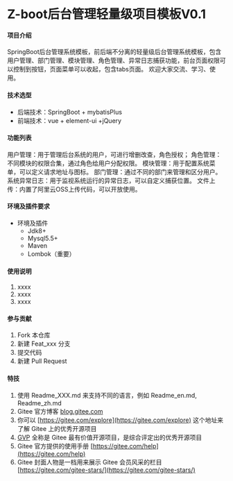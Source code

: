 # Z-boot后台管理轻量级项目模板V0.1


#### 项目介绍
SpringBoot后台管理系统模板，前后端不分离的轻量级后台管理系统模板，包含用户管理、部门管理、模块管理、角色管理、异常日志捕获功能，前台页面权限可以控制到按钮，页面菜单可以收起，包含tabs页面。
欢迎大家交流、学习、使用。

#### 技术选型
- 后端技术：SpringBoot + mybatisPlus
- 前端技术：vue + element-ui +jQuery


#### 功能列表
用户管理：用于管理后台系统的用户，可进行增删改查，角色授权；
角色管理：不同模块的权限合集，通过角色给用户分配权限。
模块管理：用于配置系统菜单，可以定义请求地址与图标。
部门管理：通过不同的部门来管理和区分用户。
系统异常日志：用于监视系统运行的异常日志，可以自定义捕获位置。
文件上传：内置了阿里云OSS上传代码，可以开放使用。


#### 环境及插件要求

- 环境及插件
  - Jdk8+
  - Mysql5.5+
  - Maven
  - Lombok（重要）






#### 使用说明

1.  xxxx
2.  xxxx
3.  xxxx

#### 参与贡献

1.  Fork 本仓库
2.  新建 Feat_xxx 分支
3.  提交代码
4.  新建 Pull Request


#### 特技

1.  使用 Readme\_XXX.md 来支持不同的语言，例如 Readme\_en.md, Readme\_zh.md
2.  Gitee 官方博客 [blog.gitee.com](https://blog.gitee.com)
3.  你可以 [https://gitee.com/explore](https://gitee.com/explore) 这个地址来了解 Gitee 上的优秀开源项目
4.  [GVP](https://gitee.com/gvp) 全称是 Gitee 最有价值开源项目，是综合评定出的优秀开源项目
5.  Gitee 官方提供的使用手册 [https://gitee.com/help](https://gitee.com/help)
6.  Gitee 封面人物是一档用来展示 Gitee 会员风采的栏目 [https://gitee.com/gitee-stars/](https://gitee.com/gitee-stars/)
